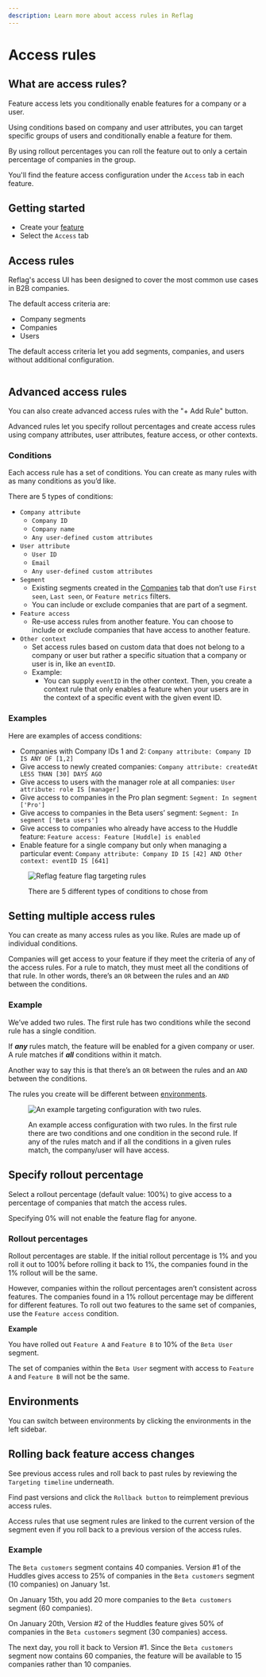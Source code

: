 ```yaml
---
description: Learn more about access rules in Reflag
---
```


# Access rules

## What are access rules?

Feature access lets you conditionally enable features for a company or a user.

Using conditions based on company and user attributes, you can target specific groups of users and conditionally enable a feature for them.

By using rollout percentages you can roll the feature out to only a certain percentage of companies in the group.

You'll find the feature access configuration under the `Access` tab in each feature.

## Getting started <a href="#get-started" id="get-started"></a>

* Create your [feature](https://app.reflag.com/)
* Select the `Access` tab

## Access rules

Reflag's access UI has been designed to cover the most common use cases in B2B companies.

The default access criteria are:

* Company segments
* Companies
* Users

The default access criteria let you add segments, companies, and users without additional configuration.

<figure><img src="../../.gitbook/assets/Access.png" alt=""><figcaption></figcaption></figure>

## Advanced access rules

You can also create advanced access rules with the "+ Add Rule" button.

Advanced rules let you specify rollout percentages and create access rules using company attributes, user attributes, feature access, or other contexts.

### Conditions

Each access rule has a set of conditions. You can create as many rules with as many conditions as you’d like.

There are 5 types of conditions:

* `Company attribute`
  * `Company ID`
  * `Company name`
  * `Any user-defined custom attributes`
* `User attribute`
  * `User ID`
  * `Email`
  * `Any user-defined custom attributes`
* `Segment`
  * Existing segments created in the [Companies](../creating-segments.md) tab that don’t use `First seen`, `Last seen`, or `Feature metrics` filters.
  * You can include or exclude companies that are part of a segment.
* `Feature access`
  * Re-use access rules from another feature. You can choose to include or exclude companies that have access to another feature.
* `Other context`
  * Set access rules based on custom data that does not belong to a company or user but rather a specific situation that a company or user is in, like an `eventID`.
  * Example:
    * You can supply `eventID` in the other context. Then, you create a context rule that only enables a feature when your users are in the context of a specific event with the given event ID.

### Examples

Here are examples of access conditions:

* Companies with Company IDs 1 and 2: `Company attribute: Company ID IS ANY OF [1,2]`
* Give access to newly created companies: `Company attribute: createdAt LESS THAN [30] DAYS AGO`
* Give access to users with the manager role at all companies: `User attribute: role IS [manager]`
* Give access to companies in the Pro plan segment: `Segment: In segment ['Pro']`
* Give access to companies in the Beta users’ segment: `Segment: In segment ['Beta users']`
* Give access to companies who already have access to the Huddle feature: `Feature access: Feature [Huddle] is enabled`
* Enable feature for a single company but only when managing a particular event: `Company attribute: Company ID IS [42] AND Other context: eventID IS [641]`

<figure><img src="../../.gitbook/assets/Screenshot 2025-09-12 at 13.21.25.png" alt="Reflag feature flag targeting rules"><figcaption><p>There are 5 different types of conditions to chose from</p></figcaption></figure>

## Setting multiple access rules <a href="#setting-multiple-targeting-rules" id="setting-multiple-targeting-rules"></a>

You can create as many access rules as you like. Rules are made up of individual conditions.

Companies will get access to your feature if they meet the criteria of any of the access rules. For a rule to match, they must meet all the conditions of that rule. In other words, there’s an `OR` between the rules and an `AND` between the conditions.

### Example

We’ve added two rules. The first rule has two conditions while the second rule has a single condition.

If _**any**_ rules match, the feature will be enabled for a given company or user. A rule matches if _**all**_ conditions within it match.

Another way to say this is that there’s an `OR` between the rules and an `AND` between the conditions.

The rules you create will be different between [environments](feature-targeting-rules.md#environments).

<figure><img src="../../.gitbook/assets/Screenshot 2025-09-12 at 13.25.21.png" alt="An example targeting configuration with two rules."><figcaption><p>An example access configuration with two rules. In the first rule there are two conditions and one condition in the second rule. If any of the rules match and if all the conditions in a given rules match, the company/user will have access.</p></figcaption></figure>

## Specify rollout percentage

Select a rollout percentage (default value: 100%) to give access to a percentage of companies that match the access rules.

Specifying 0% will not enable the feature flag for anyone.

### **Rollout percentages**

Rollout percentages are stable. If the initial rollout percentage is 1% and you roll it out to 100% before rolling it back to 1%, the companies found in the 1% rollout will be the same.

However, companies within the rollout percentages aren’t consistent across features. The companies found in a 1% rollout percentage may be different for different features. To roll out two features to the same set of companies, use the `Feature access` condition.

**Example**

You have rolled out `Feature A` and `Feature B` to 10% of the `Beta User` segment.

The set of companies within the `Beta User` segment with access to `Feature A` and `Feature B` will not be the same.

## Environments

You can switch between environments by clicking the environments in the left sidebar.

## Rolling back feature access changes

See previous access rules and roll back to past rules by reviewing the `Targeting timeline` underneath.

Find past versions and click the `Rollback button` to reimplement previous access rules.

Access rules that use segment rules are linked to the current version of the segment even if you roll back to a previous version of the access rules.

### **Example**

The `Beta customers` segment contains 40 companies. Version #1 of the Huddles gives access to 25% of companies in the `Beta customers` segment (10 companies) on January 1st.

On January 15th, you add 20 more companies to the `Beta customers` segment (60 companies).

On January 20th, Version #2 of the Huddles feature gives 50% of companies in the `Beta customers` segment (30 companies) access.

The next day, you roll it back to Version #1. Since the `Beta customers` segment now contains 60 companies, the feature will be available to 15 companies rather than 10 companies.
